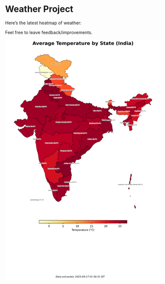 # Weather Project

Here’s the latest heatmap of weather:

Feel free to leave feedback/improvements.

![India Heatmap](docs/assets/india_heatmap.png?v=C9C692)
